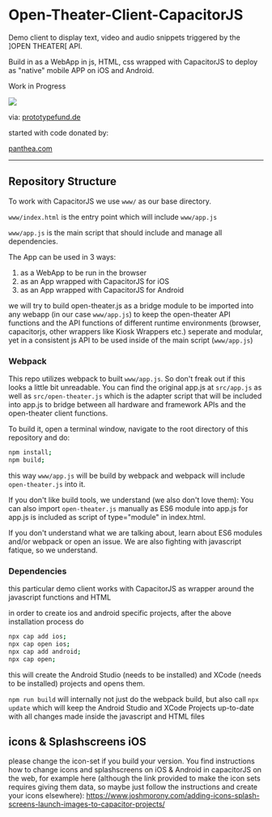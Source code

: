 # Open-Theater-Client-CapacitorJS

Demo client to display text, video and audio snippets triggered by the ]OPEN THEATER[ API.

Build in as a WebApp in js, HTML, css wrapped with CapacitorJS to deploy as "native" mobile APP on iOS and Android.

Work in Progress

<a href="https://www.bmbf.de/"><img src="https://prototypefund.de/wp-content/uploads/2016/07/logo-bmbf.svg"></a>

via:
<a href="https://www.prototypefund.de/">prototypefund.de</a>

started with code donated by:

<a href="https://www.panthea.com/">panthea.com</a>

____

## Repository Structure

To work with CapacitorJS we use `www/` as our base directory.

`www/index.html` is the entry point which will include `www/app.js`

`www/app.js` is the main script that should include and manage all dependencies. 

The App can be used in 3 ways:

1) as a WebApp to be run in the browser
2) as an App wrapped with CapacitorJS for iOS
3) as an App wrapped with CapacitorJS for Android

we will try to build open-theater.js as a bridge module to be imported into any webapp (in our case `www/app.js`) to keep the open-theater API functions and the API functions of different runtime environments (browser, capacitorjs, other wrappers like Kiosk Wrappers etc.) seperate and modular, yet in a consistent js API to be used inside of the main script (`www/app.js`)

### Webpack

This repo utilizes webpack to built `www/app.js`. So don't freak out if this looks a little bit unreadable. You can find the original app.js at `src/app.js` as well as `src/open-theater.js` which is the adapter script that will be included into app.js to bridge between all hardware and framework APIs and the open-theater client functions. 

To build it, open a terminal window, navigate to the root directory of this repository and do: 

```bash
npm install;
npm build;
```

this way `www/app.js` will be build by webpack and webpack will include `open-theater.js` into it.

If you don't like build tools, we understand (we also don't love them): You can also import `open-theater.js` manually as ES6 module into app.js for app.js is included as script of type="module" in ìndex.html.

If you don't understand what we are talking about, learn about ES6 modules and/or webpack or open an issue. We are also fighting with javascript fatique, so we understand.


### Dependencies

this particular demo client works with CapacitorJS as wrapper around the javascript functions and HTML

in order to create ios and android specific projects, after the above installation process do

```bash
npx cap add ios;
npx cap open ios;
npx cap add android;
npx cap open;
```

this will create the Android Studio (needs to be installed) and XCode (needs to be installed) projects and opens them.

`npm run build` will internally not just do the webpack build, but also call `npx update` which will keep the Android Studio and XCode Projects up-to-date with all changes made inside the javascript and HTML files


## icons & Splashscreens iOS

please change the icon-set if you build your version. You find instructions how to change icons and splashscreens on iOS & Android in capacitorJS on the web, for example here (although the link provided to make the icon sets requires giving them data, so maybe just follow the instructions and create your icons elsewhere): https://www.joshmorony.com/adding-icons-splash-screens-launch-images-to-capacitor-projects/